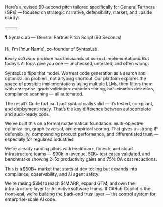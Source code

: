Here’s a revised 90-second pitch tailored specifically for General Partners (GPs) — focused on strategic narrative, defensibility, market, and upside clarity:

⸻

🎙️ SyntaxLab — General Partner Pitch Script (90 Seconds)

Hi, I’m [Your Name], co-founder of SyntaxLab.

Every software problem has thousands of correct implementations. But today’s AI tools give you one — unchecked, untested, and often wrong.

SyntaxLab flips that model. We treat code generation as a search and optimization problem, not a typing shortcut. Our platform explores the space of possible implementations using multiple LLMs, then filters them with enterprise-grade validation: mutation testing, hallucination detection, compliance scanning — all automated.

The result? Code that isn’t just syntactically valid — it’s tested, compliant, and deployment-ready. That’s the key difference between autocomplete and audit-ready code.

We’ve built this on a formal mathematical foundation: multi-objective optimization, graph traversal, and empirical scoring. That gives us strong IP defensibility, compounding product performance, and differentiated trust — especially for regulated industries.

We’re already running pilots with healthcare, fintech, and cloud infrastructure teams — $90k in revenue, 50K+ test cases validated, and benchmarks showing 2–5x productivity gains and 75% QA cost reductions.

This is a $50B+ market that starts at dev tooling but expands into compliance, observability, and AI agent safety.

We’re raising $3M to reach $1M ARR, expand GTM, and own the infrastructure layer for AI-native software teams. If GitHub Copilot is the front-end, we’re building the back-end trust layer — the control system for enterprise-scale AI code.
